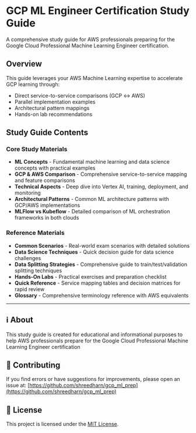 # GCP ML Engineer Certification Study Guide

A comprehensive study guide for AWS professionals preparing for the Google Cloud Professional Machine Learning Engineer certification.

## Overview

This guide leverages your AWS Machine Learning expertise to accelerate GCP learning through:

- Direct service-to-service comparisons (GCP ↔ AWS)
- Parallel implementation examples
- Architectural pattern mappings
- Hands-on lab recommendations

## Study Guide Contents

### Core Study Materials

- **ML Concepts** - Fundamental machine learning and data science concepts with practical examples
- **GCP & AWS Comparison** - Comprehensive service-to-service mapping and feature comparisons
- **Technical Aspects** - Deep dive into Vertex AI, training, deployment, and monitoring
- **Architectural Patterns** - Common ML architecture patterns with GCP/AWS implementations
- **MLFlow vs Kubeflow** - Detailed comparison of ML orchestration frameworks in both clouds

### Reference Materials

- **Common Scenarios** - Real-world exam scenarios with detailed solutions
- **Data Science Techniques** - Quick decision guide for data science challenges
- **Data Splitting Strategies** - Comprehensive guide to train/test/validation splitting techniques
- **Hands-On Labs** - Practical exercises and preparation checklist
- **Quick Reference** - Service mapping tables and decision matrices for rapid review
- **Glossary** - Comprehensive terminology reference with AWS equivalents

---
## ℹ️ About

This study guide is created for educational and informational purposes to help AWS professionals prepare for the Google Cloud Professional Machine Learning Engineer certification

## 🤝 Contributing

If you find errors or have suggestions for improvements, please open an issue at:
[https://github.com/shreedharn/gcp_ml_prep](https://github.com/shreedharn/gcp_ml_prep)


## 📄 License
This project is licensed under the [MIT License](./LICENSE.md).
